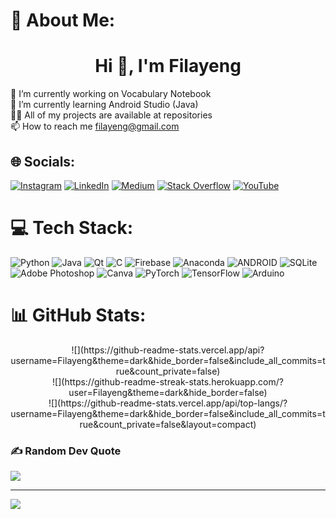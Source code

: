 # 💫 About Me:

<h1 align="center">Hi 👋, I'm Filayeng</h1>

🔭 I’m currently working on Vocabulary Notebook<br>🌱 I’m currently learning Android Studio (Java)<br>👨‍💻 All of my projects are available at repositories<br>📫 How to reach me filayeng@gmail.com


## 🌐 Socials:
[![Instagram](https://img.shields.io/badge/Instagram-%23E4405F.svg?logo=Instagram&logoColor=white)](https://instagram.com/filayengsoftware) [![LinkedIn](https://img.shields.io/badge/LinkedIn-%230077B5.svg?logo=linkedin&logoColor=white)](https://linkedin.com/in/ömer-önder-önal) [![Medium](https://img.shields.io/badge/Medium-12100E?logo=medium&logoColor=white)](https://medium.com/@filayeng) [![Stack Overflow](https://img.shields.io/badge/-Stackoverflow-FE7A16?logo=stack-overflow&logoColor=white)](https://stackoverflow.com/users/14246404) [![YouTube](https://img.shields.io/badge/YouTube-%23FF0000.svg?logo=YouTube&logoColor=white)](https://youtube.com/@Filayeng) 

# 💻 Tech Stack:
![Python](https://img.shields.io/badge/python-3670A0?style=for-the-badge&logo=python&logoColor=ffdd54) ![Java](https://img.shields.io/badge/java-%23ED8B00.svg?style=for-the-badge&logo=java&logoColor=white) ![Qt](https://img.shields.io/badge/Qt-%23217346.svg?style=for-the-badge&logo=Qt&logoColor=white) ![C](https://img.shields.io/badge/c-%2300599C.svg?style=for-the-badge&logo=c&logoColor=white) ![Firebase](https://img.shields.io/badge/firebase-%23039BE5.svg?style=for-the-badge&logo=firebase) ![Anaconda](https://img.shields.io/badge/Anaconda-%2344A833.svg?style=for-the-badge&logo=anaconda&logoColor=white) ![ANDROID](https://img.shields.io/badge/android-%2320232a.svg?style=for-the-badge&logo=android&logoColor=%a4c639) ![SQLite](https://img.shields.io/badge/sqlite-%2307405e.svg?style=for-the-badge&logo=sqlite&logoColor=white) ![Adobe Photoshop](https://img.shields.io/badge/adobephotoshop-%2331A8FF.svg?style=for-the-badge&logo=adobephotoshop&logoColor=white) ![Canva](https://img.shields.io/badge/Canva-%2300C4CC.svg?style=for-the-badge&logo=Canva&logoColor=white) ![PyTorch](https://img.shields.io/badge/PyTorch-%23EE4C2C.svg?style=for-the-badge&logo=PyTorch&logoColor=white) ![TensorFlow](https://img.shields.io/badge/TensorFlow-%23FF6F00.svg?style=for-the-badge&logo=TensorFlow&logoColor=white) ![Arduino](https://img.shields.io/badge/-Arduino-00979D?style=for-the-badge&logo=Arduino&logoColor=white)
# 📊 GitHub Stats:

<center>
![](https://github-readme-stats.vercel.app/api?username=Filayeng&theme=dark&hide_border=false&include_all_commits=true&count_private=false)<br/>
![](https://github-readme-streak-stats.herokuapp.com/?user=Filayeng&theme=dark&hide_border=false)<br/>
![](https://github-readme-stats.vercel.app/api/top-langs/?username=Filayeng&theme=dark&hide_border=false&include_all_commits=true&count_private=false&layout=compact)
</center>

### ✍️ Random Dev Quote
![](https://quotes-github-readme.vercel.app/api?type=horizontal&theme=radical)

---
[![](https://visitcount.itsvg.in/api?id=Filayeng&icon=0&color=0)](https://visitcount.itsvg.in)
